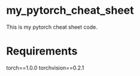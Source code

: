 # my_pytorch_cheat_sheet
This is my pytorch cheat sheet code.

# Requirements
torch==1.0.0
torchvision==0.2.1

